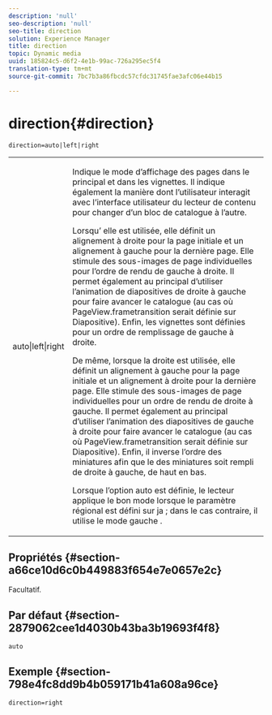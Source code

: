 ```yaml
---
description: 'null'
seo-description: 'null'
seo-title: direction
solution: Experience Manager
title: direction
topic: Dynamic media
uuid: 185824c5-d6f2-4e1b-99ac-726a295ec5f4
translation-type: tm+mt
source-git-commit: 7bc7b3a86fbcdc57cfdc31745fae3afc06e44b15

---
```



# direction{#direction}

`direction=auto|left|right`

<table id="table_1D425B7685D448459CD3FE8D683C813C"> 
 <tbody> 
  <tr> 
   <td colname="col1"> <p> <span class="codeph"> auto|left|right </span> </p> </td> 
   <td colname="col2"> <p>Indique le mode d’affichage des pages dans le  principal et dans les vignettes. Il indique également la manière dont l’utilisateur interagit avec l’interface utilisateur du lecteur de contenu pour changer d’un bloc de catalogue à l’autre. </p> <p>Lorsqu’ <span class="codeph"> elle est utilisée, </span> elle définit un alignement à droite pour la page initiale et un alignement à gauche pour la dernière page. Elle stimule des sous-images de page individuelles pour l’ordre de rendu de gauche à droite. Il permet également au principal d’utiliser l’animation de diapositives de droite à gauche pour faire avancer le catalogue (au cas où <span class="codeph"> PageView.frametransition </span> serait définie sur Diapositive). Enfin, les vignettes sont définies pour un ordre de remplissage de gauche à droite. </p> <p>De même, lorsque <span class="codeph"> la droite </span> est utilisée, elle définit un alignement à gauche pour la page initiale et un alignement à droite pour la dernière page. Elle stimule des sous-images de page individuelles pour un ordre de rendu de droite à gauche. Il permet également au principal d’utiliser l’animation des diapositives de gauche à droite pour faire avancer le catalogue (au cas où <span class="codeph"> PageView.frametransition </span> serait définie sur Diapositive). Enfin, il inverse l’ordre des miniatures afin que le  des miniatures soit rempli de droite à gauche, de haut en bas. </p> <p>Lorsque l’option <span class="codeph"> auto </span> est définie, le lecteur applique le <span class="codeph"> bon </span> mode lorsque le paramètre régional est défini sur <span class="codeph"> ja ; </span>dans le cas contraire, il utilise le mode <span class="codeph"> gauche </span> . </p> </td> 
  </tr> 
 </tbody> 
</table>

## Propriétés {#section-a66ce10d6c0b449883f654e7e0657e2c}

Facultatif.

## Par défaut {#section-2879062cee1d4030b43ba3b19693f4f8}

`auto`

## Exemple {#section-798e4fc8dd9b4b059171b41a608a96ce}

`direction=right`
